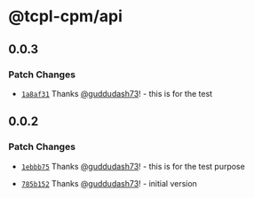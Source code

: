 # @tcpl-cpm/api

## 0.0.3

### Patch Changes

- [`1a8af31`](https://github.com/guddudash73/TCPL-CPM/commit/1a8af31dddfc665b5ae7038d89223525ede2a6d5) Thanks [@guddudash73](https://github.com/guddudash73)! - this is for the test

## 0.0.2

### Patch Changes

- [`1ebbb75`](https://github.com/guddudash73/TCPL-CPM/commit/1ebbb75c7c5b057e362e34809faee1fa98fad7e0) Thanks [@guddudash73](https://github.com/guddudash73)! - this is for the test purpose

- [`785b152`](https://github.com/guddudash73/TCPL-CPM/commit/785b15230eb293f988715837eb15e4fd94bd18ba) Thanks [@guddudash73](https://github.com/guddudash73)! - initial version
